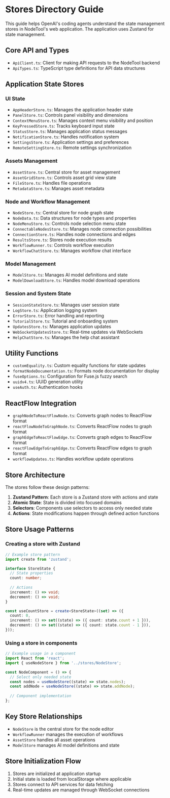 # Stores Directory Guide

This guide helps OpenAI's coding agents understand the state management stores in NodeTool's web application. The application uses Zustand for state management.

## Core API and Types

- `ApiClient.ts`: Client for making API requests to the NodeTool backend
- `ApiTypes.ts`: TypeScript type definitions for API data structures

## Application State Stores

### UI State

- `AppHeaderStore.ts`: Manages the application header state
- `PanelStore.ts`: Controls panel visibility and dimensions
- `ContextMenuStore.ts`: Manages context menu visibility and position
- `KeyPressedStore.ts`: Tracks keyboard input state
- `StatusStore.ts`: Manages application status messages
- `NotificationStore.ts`: Handles notification system
- `SettingsStore.ts`: Application settings and preferences
- `RemoteSettingStore.ts`: Remote settings synchronization

### Assets Management

- `AssetStore.ts`: Central store for asset management
- `AssetGridStore.ts`: Controls asset grid view state
- `FileStore.ts`: Handles file operations
- `MetadataStore.ts`: Manages asset metadata

### Node and Workflow Management

- `NodeStore.ts`: Central store for node graph state
- `NodeData.ts`: Data structures for node types and properties
- `NodeMenuStore.ts`: Controls node selection menu state
- `ConnectableNodesStore.ts`: Manages node connection possibilities
- `ConnectionStore.ts`: Handles node connections and edges
- `ResultsStore.ts`: Stores node execution results
- `WorkflowRunner.ts`: Controls workflow execution
- `WorkflowChatStore.ts`: Manages workflow chat interface

### Model Management

- `ModelStore.ts`: Manages AI model definitions and state
- `ModelDownloadStore.ts`: Handles model download operations

### Session and System State

- `SessionStateStore.ts`: Manages user session state
- `LogStore.ts`: Application logging system
- `ErrorStore.ts`: Error handling and reporting
- `TutorialStore.ts`: Tutorial and onboarding system
- `UpdatesStore.ts`: Manages application updates
- `WebSocketUpdatesStore.ts`: Real-time updates via WebSockets
- `HelpChatStore.ts`: Manages the help chat assistant

## Utility Functions

- `customEquality.ts`: Custom equality functions for state updates
- `formatNodeDocumentation.ts`: Formats node documentation for display
- `fuseOptions.ts`: Configuration for Fuse.js fuzzy search
- `uuidv4.ts`: UUID generation utility
- `useAuth.ts`: Authentication hooks

## ReactFlow Integration

- `graphNodeToReactFlowNode.ts`: Converts graph nodes to ReactFlow format
- `reactFlowNodeToGraphNode.ts`: Converts ReactFlow nodes to graph format
- `graphEdgeToReactFlowEdge.ts`: Converts graph edges to ReactFlow format
- `reactFlowEdgeToGraphEdge.ts`: Converts ReactFlow edges to graph format
- `workflowUpdates.ts`: Handles workflow update operations

## Store Architecture

The stores follow these design patterns:

1. **Zustand Pattern**: Each store is a Zustand store with actions and state
2. **Atomic State**: State is divided into focused domains
3. **Selectors**: Components use selectors to access only needed state
4. **Actions**: State modifications happen through defined action functions

## Store Usage Patterns

### Creating a store with Zustand

```typescript
// Example store pattern
import create from 'zustand';

interface StoreState {
  // State properties
  count: number;
  
  // Actions
  increment: () => void;
  decrement: () => void;
}

const useCountStore = create<StoreState>((set) => ({
  count: 0,
  increment: () => set((state) => ({ count: state.count + 1 })),
  decrement: () => set((state) => ({ count: state.count - 1 })),
}));
```

### Using a store in components

```typescript
// Example usage in a component
import React from 'react';
import { useNodeStore } from '../stores/NodeStore';

const NodeComponent = () => {
  // Select only needed state
  const nodes = useNodeStore((state) => state.nodes);
  const addNode = useNodeStore((state) => state.addNode);
  
  // Component implementation
};
```

## Key Store Relationships

- `NodeStore` is the central store for the node editor
- `WorkflowRunner` manages the execution of workflows
- `AssetStore` handles all asset operations
- `ModelStore` manages AI model definitions and state

## Store Initialization Flow

1. Stores are initialized at application startup
2. Initial state is loaded from localStorage where applicable
3. Stores connect to API services for data fetching
4. Real-time updates are managed through WebSocket connections